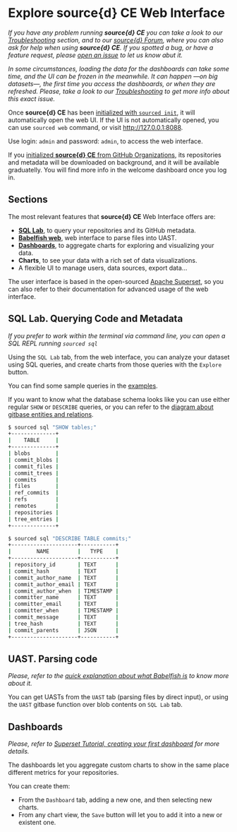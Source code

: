 # Explore source{d} CE Web Interface

_If you have any problem running **source{d} CE** you can take a look to our [Troubleshooting](../learn-more/troubleshooting.md) section, and to our [source{d} Forum](https://forum.sourced.tech), where you can also ask for help when using **source{d} CE**. If you spotted a bug, or have a feature request, please [open an issue](https://github.com/src-d/sourced-ce/issues) to let us know abut it._

_In some circumstances, loading the data for the dashboards can take some time, and the UI can be frozen in the meanwhile. It can happen &mdash;on big datasets&mdash;, the first time you access the dashboards, or when they are refreshed. Please, take a look to our
[Troubleshooting](../learn-more/troubleshooting.md#the-dashboard-takes-a-long-to-load-and-the-ui-freezes)
to get more info about this exact issue._

Once **source{d} CE** has been [initialized with `sourced init`](./3-init-sourced.md), it will automatically open the web UI. If the UI is not automatically opened, you can use `sourced web` command, or visit http://127.0.0.1:8088.

Use login: `admin` and password: `admin`, to access the web interface.

If you [initialized **source{d} CE** from GitHub Organizations](./3-init-sourced.md#from-github-oganizations), its repositories and metadata will be downloaded on background, and it will be available graduatelly. You will find more info in the welcome dashboard once you log in.


## Sections

The most relevant features that **source{d} CE** Web Interface offers are:
- **[SQL Lab](#sql-lab-querying-code-and-metadata)**, to query your repositories and its GitHub metadata.
- **[Babelfish web](#uast-parsing-code)**, web interface to parse files into UAST.
- **[Dashboards](#dashboards)**, to aggregate charts for exploring and visualizing your data.
- **Charts**, to see your data with a rich set of data visualizations.
- A flexible UI to manage users, data sources, export data...

The user interface is based in the open-sourced [Apache Superset](http://superset.incubator.apache.org), so you can also refer to their documentation for advanced usage of the web interface.


## SQL Lab. Querying Code and Metadata

_If you prefer to work within the terminal via command line, you can open a SQL REPL running `sourced sql`_

Using the `SQL Lab` tab, from the web interface, you can analyze your dataset using SQL queries, and create charts from those queries with the `Explore` button.

You can find some sample queries in the [examples](../usage/examples.md).

If you want to know what the database schema looks like you can use either regular `SHOW` or `DESCRIBE` queries, or you can refer to the [diagram about gitbase entities and relations](https://docs.sourced.tech/gitbase/using-gitbase/schema#database-diagram).

```bash
$ sourced sql "SHOW tables;"
+--------------+
|    TABLE     |
+--------------+
| blobs        |
| commit_blobs |
| commit_files |
| commit_trees |
| commits      |
| files        |
| ref_commits  |
| refs         |
| remotes      |
| repositories |
| tree_entries |
+--------------+
```

```bash
$ sourced sql "DESCRIBE TABLE commits;"
+---------------------+-----------+
|        NAME         |   TYPE    |
+---------------------+-----------+
| repository_id       | TEXT      |
| commit_hash         | TEXT      |
| commit_author_name  | TEXT      |
| commit_author_email | TEXT      |
| commit_author_when  | TIMESTAMP |
| committer_name      | TEXT      |
| committer_email     | TEXT      |
| committer_when      | TIMESTAMP |
| commit_message      | TEXT      |
| tree_hash           | TEXT      |
| commit_parents      | JSON      |
+---------------------+-----------+
```


## UAST. Parsing code

_Please, refer to the [quick explanation about what Babelfish is](../usage/bblfsh.md) to know more about it._

You can get UASTs from the `UAST` tab (parsing files by direct input), or using the `UAST` gitbase function over blob contents on `SQL Lab` tab.


## Dashboards

_Please, refer to [Superset Tutorial, creating your first dashboard](http://superset.incubator.apache.org/tutorial.html) for more details._

The dashboards let you aggregate custom charts to show in the same place different metrics for your repositories.

You can create them:
- From the `Dashboard` tab, adding a new one, and then selecting new charts.
- From any chart view, the `Save` button will let you to add it into a new or existent one. 
